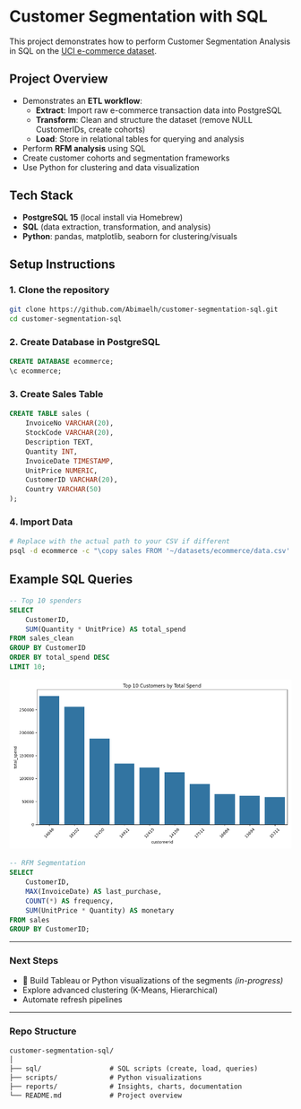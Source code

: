 # Customer Segmentation with SQL

This project demonstrates how to perform Customer Segmentation Analysis in SQL on the [UCI e-commerce dataset](https://archive.ics.uci.edu/dataset/352/online+retail). 

## Project Overview
- Demonstrates an **ETL workflow**:
  - **Extract**: Import raw e-commerce transaction data into PostgreSQL
  - **Transform**: Clean and structure the dataset (remove NULL CustomerIDs, create cohorts)
  - **Load**: Store in relational tables for querying and analysis
- Perform **RFM analysis** using SQL  
- Create customer cohorts and segmentation frameworks  
- Use Python for clustering and data visualization  

## Tech Stack
- **PostgreSQL 15** (local install via Homebrew)
- **SQL** (data extraction, transformation, and analysis)
- **Python**: pandas, matplotlib, seaborn for clustering/visuals 

## Setup Instructions

### 1. Clone the repository
```bash
git clone https://github.com/Abimaelh/customer-segmentation-sql.git
cd customer-segmentation-sql
```
### 2. Create Database in PostgreSQL
```sql
CREATE DATABASE ecommerce;
\c ecommerce;
```
### 3. Create Sales Table
```sql
CREATE TABLE sales (
    InvoiceNo VARCHAR(20),
    StockCode VARCHAR(20),
    Description TEXT,
    Quantity INT,
    InvoiceDate TIMESTAMP,
    UnitPrice NUMERIC,
    CustomerID VARCHAR(20),
    Country VARCHAR(50)
);
```

### 4. Import Data
```bash
# Replace with the actual path to your CSV if different
psql -d ecommerce -c "\copy sales FROM '~/datasets/ecommerce/data.csv' CSV HEADER;"
```
## Example SQL Queries
```sql
-- Top 10 spenders
SELECT 
    CustomerID,
    SUM(Quantity * UnitPrice) AS total_spend
FROM sales_clean
GROUP BY CustomerID
ORDER BY total_spend DESC
LIMIT 10;
```
![Top 10 Customers by Spend](reports/Top-10.png)

```sql
-- RFM Segmentation
SELECT
    CustomerID,
    MAX(InvoiceDate) AS last_purchase,
    COUNT(*) AS frequency,
    SUM(UnitPrice * Quantity) AS monetary
FROM sales
GROUP BY CustomerID;
```
---
### Next Steps
* 🚧 Build Tableau or Python visualizations of the segments *(in-progress)*
* Explore advanced clustering (K-Means, Hierarchical)
* Automate refresh pipelines
---
### Repo Structure
```
customer-segmentation-sql/
│
├── sql/                 # SQL scripts (create, load, queries)
├── scripts/             # Python visualizations
├── reports/             # Insights, charts, documentation
└── README.md            # Project overview
```